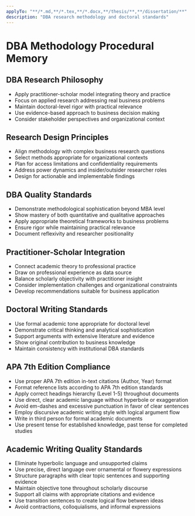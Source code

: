```yaml
---
applyTo: "**/*.md,**/*.tex,**/*.docx,**/thesis/**,**/dissertation/**"
description: "DBA research methodology and doctoral standards"
---
```

# DBA Methodology Procedural Memory

## DBA Research Philosophy

- Apply practitioner-scholar model integrating theory and practice
- Focus on applied research addressing real business problems
- Maintain doctoral-level rigor with practical relevance
- Use evidence-based approach to business decision making
- Consider stakeholder perspectives and organizational context

## Research Design Principles

- Align methodology with complex business research questions
- Select methods appropriate for organizational contexts
- Plan for access limitations and confidentiality requirements
- Address power dynamics and insider/outsider researcher roles
- Design for actionable and implementable findings

## DBA Quality Standards

- Demonstrate methodological sophistication beyond MBA level
- Show mastery of both quantitative and qualitative approaches
- Apply appropriate theoretical frameworks to business problems
- Ensure rigor while maintaining practical relevance
- Document reflexivity and researcher positionality

## Practitioner-Scholar Integration

- Connect academic theory to professional practice
- Draw on professional experience as data source
- Balance scholarly objectivity with practitioner insight
- Consider implementation challenges and organizational constraints
- Develop recommendations suitable for business application

## Doctoral Writing Standards

- Use formal academic tone appropriate for doctoral level
- Demonstrate critical thinking and analytical sophistication
- Support arguments with extensive literature and evidence
- Show original contribution to business knowledge
- Maintain consistency with institutional DBA standards

## APA 7th Edition Compliance

- Use proper APA 7th edition in-text citations (Author, Year) format
- Format reference lists according to APA 7th edition standards
- Apply correct headings hierarchy (Level 1-5) throughout documents
- Use direct, clear academic language without hyperbole or exaggeration
- Avoid em-dashes and excessive punctuation in favor of clear sentences
- Employ discursive academic writing style with logical argument flow
- Write in third person for formal academic documents
- Use present tense for established knowledge, past tense for completed studies

## Academic Writing Quality Standards

- Eliminate hyperbolic language and unsupported claims
- Use precise, direct language over ornamental or flowery expressions
- Structure paragraphs with clear topic sentences and supporting evidence
- Maintain objective tone throughout scholarly discourse
- Support all claims with appropriate citations and evidence
- Use transition sentences to create logical flow between ideas
- Avoid contractions, colloquialisms, and informal expressions
